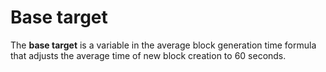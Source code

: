 # Base target

The **base target** is a variable in the average block generation time formula that adjusts the average time of new block creation to 60 seconds.
